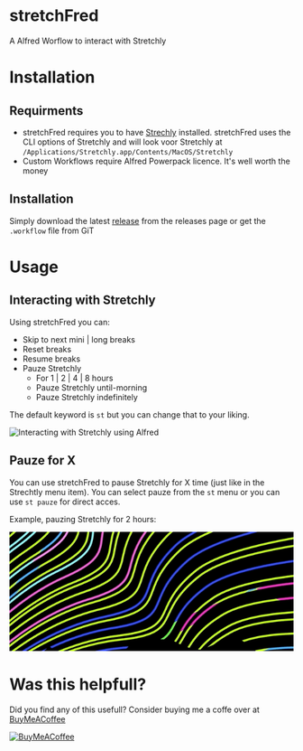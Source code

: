 # stretchFred
A Alfred Worflow to interact with Stretchly

# Installation
## Requirments
- stretchFred requires you to have [Strechly](https://hovancik.net/stretchly/) installed. stretchFred uses the CLI options of Stretchly and will look voor Stretchly at `/Applications/Stretchly.app/Contents/MacOS/Stretchly`
- Custom Workflows require Alfred Powerpack licence. It's well worth the money 

## Installation
Simply download the latest [release](https://github.com/KingOfSpades/stretchFred/releases/) from the releases page or get the `.workflow` file from GiT

# Usage
## Interacting with Stretchly
Using stretchFred you can:
- Skip to next mini | long breaks
- Reset breaks
- Resume breaks
- Pauze Stretchly
  - For 1 | 2 | 4 | 8 hours
  - Pauze Stretchly until-morning
  - Pauze Stretchly indefinitely

The default keyword is `st` but you can change that to your liking.

![Interacting with Stretchly using Alfred](interact_example.gif)

## Pauze for X
You can use stretchFred to pause Stretchly for X time (just like in the Strechtly menu item). You can select pauze from the `st` menu or you can use `st pauze` for direct acces.

Example, pauzing Stretchly for 2 hours:

![Pauzing stretchly using Alfred](pauze_example.gif)

# Was this helpfull?
Did you find any of this usefull? Consider buying me a coffe over at [BuyMeACoffee](https://www.buymeacoffee.com/cabenstein)

[<img src="https://cdn.buymeacoffee.com/buttons/v2/default-yellow.png" alt="BuyMeACoffee" width="120">](https://www.buymeacoffee.com/cabenstein)
